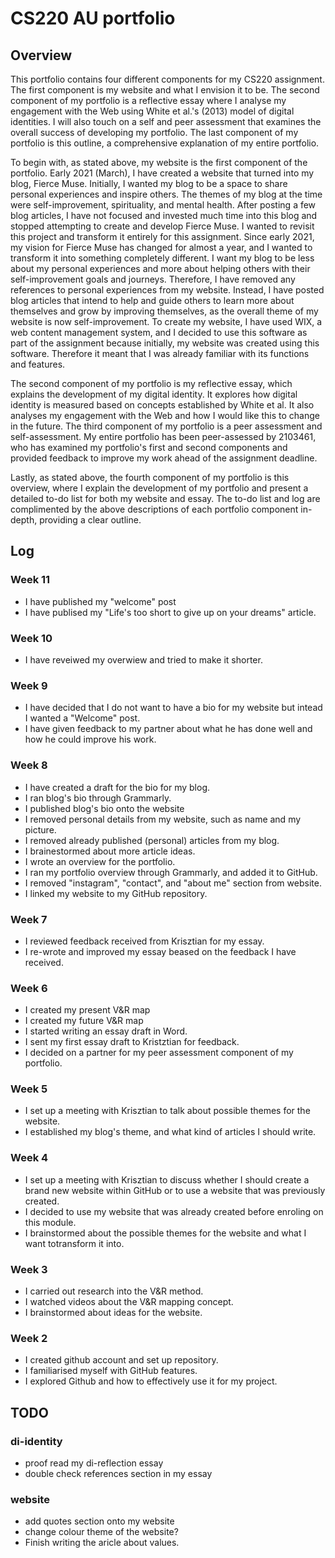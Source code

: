 # CS220 AU portfolio
## Overview 
This portfolio contains four different components for my CS220 assignment. The first component is my website and what I envision it to be. The second component of my portfolio is a reflective essay where I analyse my engagement with the Web using White et al.'s (2013) model of digital identities. I will also touch on a self and peer assessment that examines the overall success of developing my portfolio. The last component of my portfolio is this outline, a comprehensive explanation of my entire portfolio.

To begin with, as stated above, my website is the first component of the portfolio. Early 2021 (March), I have created a website that turned into my blog, Fierce Muse. Initially, I wanted my blog to be a space to share personal experiences and inspire others. The themes of my blog at the time were self-improvement, spirituality, and mental health. After posting a few blog articles, I have not focused and invested much time into this blog and stopped attempting to create and develop Fierce Muse. I wanted to revisit this project and transform it entirely for this assignment. Since early 2021, my vision for Fierce Muse has changed for almost a year, and I wanted to transform it into something completely different. I want my blog to be less about my personal experiences and more about helping others with their self-improvement goals and journeys. Therefore, I have removed any references to personal experiences from my website. Instead, I have posted blog articles that intend to help and guide others to learn more about themselves and grow by improving themselves, as the overall theme of my website is now self-improvement. To create my website, I have used WIX, a web content management system, and I decided to use this software as part of the assignment because initially, my website was created using this software. Therefore it meant that I was already familiar with its functions and features.

The second component of my portfolio is my reflective essay, which explains the development of my digital identity. It explores how digital identity is measured based on concepts established by White et al. It also analyses my engagement with the Web and how I would like this to change in the future.
The third component of my portfolio is a peer assessment and self-assessment. My entire portfolio has been peer-assessed by 2103461, who has examined my portfolio's first and second components and provided feedback to improve my work ahead of the assignment deadline.

Lastly, as stated above, the fourth component of my portfolio is this overview, where I explain the development of my portfolio and present a detailed to-do list for both my website and essay. The to-do list and log are complimented by the above descriptions of each portfolio component in-depth, providing a clear outline.

## Log 
### Week 11 
- I have published my "welcome" post 
- I have publised my "Life's too short to give up on your dreams" article. 
### Week 10 
- I have reveiwed my overwiew and tried to make it shorter. 
### Week 9 
- I have decided that I do not want to have a bio for my website but intead I wanted a "Welcome" post. 
- I have given feedback to my partner about what he has done well and how he could improve his work. 
### Week 8 
- I have created a draft for the bio for my blog. 
- I ran blog's bio through Grammarly. 
- I published blog's bio onto the website
- I removed personal details from my website, such as name and my picture.
- I removed already published (personal) articles from my blog.  
- I brainestormed about more article ideas. 
- I wrote an overview for the portfolio. 
- I ran my portfolio overview through Grammarly, and added it to GitHub. 
- I removed "instagram", "contact", and "about me" section from website. 
- I linked my website to my GitHub repository. 
### Week 7
- I reviewed feedback received from Krisztian for my essay. 
- I re-wrote and improved my essay beased on the feedback I have received. 
### Week 6 
- I created my present V&R map 
- I created my future V&R map 
- I started writing an essay draft in Word.
- I sent my first essay draft to Kristztian for feedback. 
- I decided on a partner for my peer assessment component of my portfolio. 
### Week 5 
- I set up a meeting with Krisztian to talk about possible themes for the website. 
- I established my blog's theme, and what kind of articles I should write. 
### Week 4
- I set up a meeting with Krisztian to discuss whether I should create a brand new website within GitHub or to use a website that was previously created. 
- I decided to use my website that was already created before enroling on this module. 
- I brainstormed about the possible themes for the website and what I want totransform it into.
### Week 3 
- I carried out research into the V&R method. 
- I watched videos about the V&R mapping concept. 
- I brainstormed about ideas for the website.
### Week 2 
- I created github account and set up repository. 
- I familiarised myself with GitHub features. 
- I explored Github and how to effectively use it for my project.  

## TODO 
### di-identity 
-  proof read my di-reflection essay 
- double check references section in my essay


### website 
- add quotes section onto my website 
- change colour theme of the website? 
- Finish writing the aricle about values.
